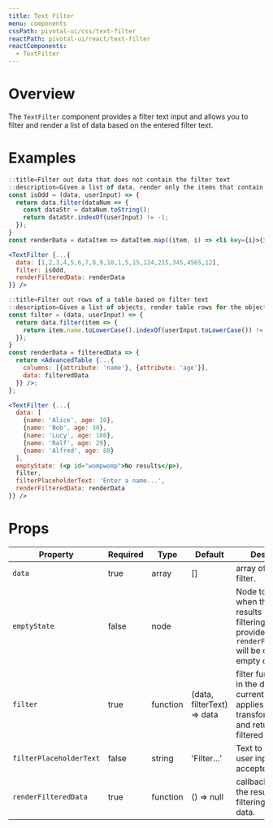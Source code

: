 ```yaml
---
title: Text Filter
menu: components
cssPath: pivotal-ui/css/text-filter
reactPath: pivotal-ui/react/text-filter
reactComponents:
  - TextFilter
---
```


# Overview

The `TextFilter` component provides a filter text input and allows you to filter
and render a list of data based on the entered filter text.

# Examples

```jsx harmony
::title=Filter out data that does not contain the filter text
::description=Given a list of data, render only the items that contain the filter text.
const isOdd = (data, userInput) => {
  return data.filter(dataNum => {
    const dataStr = dataNum.toString();
    return dataStr.indexOf(userInput) != -1;
  });
}
const renderData = dataItem => dataItem.map((item, i) => <li key={i}>{item}</li>);

<TextFilter {...{
  data: [1,2,3,4,5,6,7,8,9,10,1,5,15,124,215,345,4565,12],
  filter: isOdd,
  renderFilteredData: renderData
}} />
```

```jsx harmony
::title=Filter out rows of a table based on filter text
::description=Given a list of objects, render table rows for the objects with a `name` property that contains the filter text.
const filter = (data, userInput) => {
  return data.filter(item => {
    return item.name.toLowerCase().indexOf(userInput.toLowerCase()) != -1;
  });
}
const renderData = filteredData => {
  return <AdvancedTable {...{
    columns: [{attribute: 'name'}, {attribute: 'age'}],
    data: filteredData
  }} />;
};

<TextFilter {...{
  data: [
    {name: 'Alice', age: 10},
    {name: 'Bob', age: 30},
    {name: 'Lucy', age: 100},
    {name: 'Ralf', age: 29},
    {name: 'Alfred', age: 88}
  ],
  emptyState: (<p id="wompwomp">No results</p>),
  filter,
  filterPlaceholderText: 'Enter a name...',
  renderFilteredData: renderData
}} />
```

# Props

Property | Required | Type | Default | Description
---------|----------|------|---------|------------
`data`     | true    | array | [] | array of the data to filter.
`emptyState` | false | node  |  | Node to render when there is no results due to filtering. If not provided `renderFilteredData` will be called with empty data.
`filter`   | true    | function| (data, filterText) => data | filter function takes in the data and the current filter text, applies transformations, and returns the filtered data.
`filterPlaceholderText` | false | string | 'Filter...' | Text to show where user input is accepted
`renderFilteredData` | true | function | () => null | callback to render the result of filtering on the data.